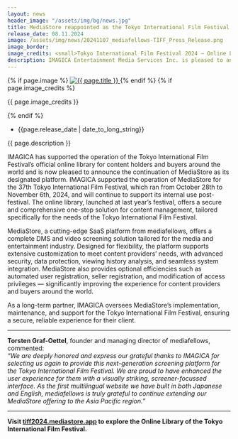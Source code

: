 ```yaml
---
layout: news
header_image: "/assets/img/bg/news.jpg"
title: MediaStore reappointed as the Tokyo International Film Festival’s Official Online Library for 2024
release_date: 08.11.2024
image: /assets/img/news/20241107_mediafellows-TIFF_Press_Release.png
image_border:
image_credits: <small>Tokyo International Film Festival 2024 — Online Library</small>
description: IMAGICA Entertainment Media Services Inc. is pleased to announce that MediaStore, provided by mediafellows, has been adopted once again as the official online library of the 37th Tokyo International Film Festival.
---
```


<div class="row">
    <div class="col-xl-4 col-lg-4 col-md-12">
        <div class="s-details-img mb-30">
          {% if page.image %}
          <a href="{{ page.image }}" class="view">
            <img src="{{ page.image }}" alt="{{ page.title }}">  
          </a>
          {% endif %}
          {% if page.image_credits %}
          <p>{{ page.image_credits }}</p>
          {% endif %}
        </div>
    </div>
    <div class="col-xl-8 col-lg-8 col-md-12">
        <div class="service-details mb-40">
          <div class="meta-info">
              <ul>
                  <li class="posts-time">{{page.release_date | date_to_long_string}}</li>
              </ul>
          </div>
          <p>{{ page.description }}</p>
          <p>
 IMAGICA has supported the operation of the Tokyo International Film Festival’s official online library for content holders and buyers around the world and is now pleased to announce the continuation of MediaStore as its designated platform. IMAGICA supported the operation of MediaStore for the 37th Tokyo International Film Festival, which ran from October 28th to November 6th, 2024, and will continue to support its internal use post-festival. The online library, launched at last year’s festival, offers a secure and comprehensive one-stop solution for content management, tailored specifically for the needs of the Tokyo International Film Festival.
          </p>          
        </div>
    </div>
</div>
<div class="row">
    <div class="col-xl-12 col-lg-12">
        <div class="service-details mb-40">
          <p>
MediaStore, a cutting-edge SaaS platform from mediafellows, offers a complete DMS and video screening solution tailored for the media and entertainment industry. Designed for flexibility, the platform supports extensive customization to meet content providers’ needs, with advanced security, data protection, viewing history analysis, and seamless system integration. MediaStore also provides optional efficiencies such as automated user registration, seller registration, and modification of access privileges — significantly improving the experience for content providers and buyers around the world.
          </p>
          <p>
As a long-term partner, IMAGICA oversees MediaStore’s implementation, maintenance, and support for the Tokyo International Film Festival, ensuring a secure, reliable experience for their client.
          </p>
<hr>
          <p>  	
<strong>Torsten Graf-Oettel</strong>, founder and managing director of mediafellows, commented:<br><i>“We are deeply honored and express our grateful thanks to IMAGICA for selecting us again to provide this next-generation screening platform for the Tokyo International Film Festival. We are proud to have enhanced the user experience for them with a visually striking, screener-focussed interface. As the first multilingual website we have built in both Japanese and English, mediafellows is truly grateful to continue extending our MediaStore offering to the Asia Pacific region.”</i>
          </p>
<hr>
          <p>
<strong>Visit <a href="https://tiff2023.mediastore.app/" target="blank">tiff2024.mediastore.app</a> to explore the Online Library  of the Tokyo International Film Festival.</strong>
          </p>
        </div>
    </div>
</div>

